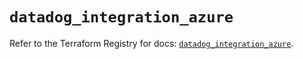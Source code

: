 # `datadog_integration_azure`

Refer to the Terraform Registry for docs: [`datadog_integration_azure`](https://registry.terraform.io/providers/datadog/datadog/3.38.0/docs/resources/integration_azure).
